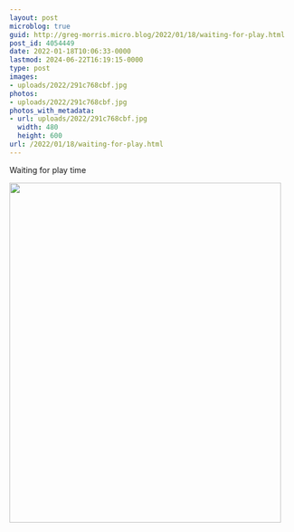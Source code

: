 ```yaml
---
layout: post
microblog: true
guid: http://greg-morris.micro.blog/2022/01/18/waiting-for-play.html
post_id: 4054449
date: 2022-01-18T10:06:33-0000
lastmod: 2024-06-22T16:19:15-0000
type: post
images:
- uploads/2022/291c768cbf.jpg
photos:
- uploads/2022/291c768cbf.jpg
photos_with_metadata:
- url: uploads/2022/291c768cbf.jpg
  width: 480
  height: 600
url: /2022/01/18/waiting-for-play.html
---
```

Waiting for play time

<img src="uploads/2022/291c768cbf.jpg" width="480" height="600" alt="">
